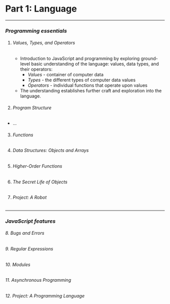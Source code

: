 # Part 1: Language
---
### *Programming essentials*
1. ###### Values, Types, and Operators
    - Introduction to JavaScript and programming by exploring ground-level basic understanding of the language: values, data types, and their operators:
        - *Values* - container of computer data
        - *Types* - the different types of computer data values
        - *Operators* - individual functions that operate upon values
    - The understanding establishes further craft and exploration into the language.
2. ###### Program Structure
- ...
3. ###### Functions
4. ###### Data Structures: Objects and Arrays
5. ###### Higher-Order Functions
6. ###### The Secret Life of Objects
7. ###### Project: A Robot

---
### *JavaScript features*
###### 8. Bugs and Errors
###### 9. Regular Expressions
###### 10. Modules
###### 11. Asynchronous Programming
###### 12. Project: A Programming Language
